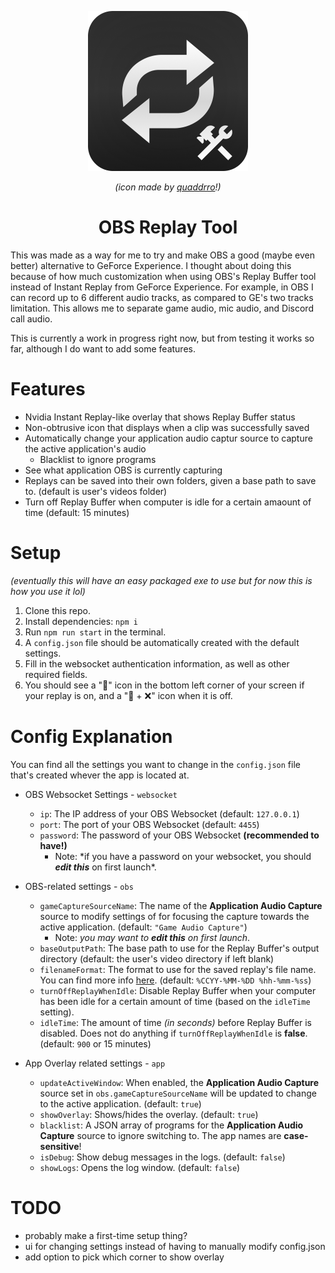 <p align="center"><img src="build/icon.png" alt="OBS Replay Tool icon made by quaddrro" width="256"/></p>
<p align="center"><i>(icon made by <a align="center" href="https://quaddrro.carrd.co/" target="blank">quaddrro</a>!)</i></p>
<h1 align="center">OBS Replay Tool</h1>

This was made as a way for me to try and make OBS a good (maybe even better) alternative to GeForce Experience.
I thought about doing this because of how much customization when using OBS's Replay Buffer tool instead of Instant Replay from GeForce Experience. For example, in OBS I can record up to 6 different audio tracks, as compared to GE's two tracks limitation. This allows me to separate game audio, mic audio, and Discord call audio.

This is currently a work in progress right now, but from testing it works so far, although I do want to add some features.

# Features

- Nvidia Instant Replay-like overlay that shows Replay Buffer status
- Non-obtrusive icon that displays when a clip was successfully saved
- Automatically change your application audio captur source to capture the active application's audio
    - Blacklist to ignore programs
- See what application OBS is currently capturing
- Replays can be saved into their own folders, given a base path to save to. (default is user's videos folder)
- Turn off Replay Buffer when computer is idle for a certain amaount of time (default: 15 minutes)

# Setup

_(eventually this will have an easy packaged exe to use but for now this is how you use it lol)_

1. Clone this repo.
2. Install dependencies: `npm i`
3. Run `npm run start` in the terminal.
4. A `config.json` file should be automatically created with the default settings.
5. Fill in the websocket authentication information, as well as other required fields.
6. You should see a "🔁" icon in the bottom left corner of your screen if your replay is on, and a "🔁 + ❌" icon when it is off.

# Config Explanation

You can find all the settings you want to change in the `config.json` file that's created whever the app is located at.

- OBS Websocket Settings - `websocket`

    - `ip`: The IP address of your OBS Websocket (default: `127.0.0.1`)
    - `port`: The port of your OBS Websocket (default: `4455`)
    - `password`: The password of your OBS Websocket **(recommended to have!)**
        - Note: \*if you have a password on your websocket, you should **_edit this_** on first launch\*.

- OBS-related settings - `obs`

    - `gameCaptureSourceName`: The name of the **Application Audio Capture** source to modify settings of for focusing the capture towards the active application. (default: `"Game Audio Capture"`)
        - Note: _you may want to ***edit this*** on first launch_.
    - `baseOutputPath`: The base path to use for the Replay Buffer's output directory (default: the user's video directory if left blank)
    - `filenameFormat`: The format to use for the saved replay's file name. You can find more info [here](https://gist.github.com/angelolz/aaf55ce00a6aeba29552f250f1236831). (default: `%CCYY-%MM-%DD %hh-%mm-%ss`)
    - `turnOffReplayWhenIdle`: Disable Replay Buffer when your computer has been idle for a certain amount of time (based on the `idleTime` setting).
    - `idleTime`: The amount of time _(in seconds)_ before Replay Buffer is disabled. Does not do anything if `turnOffReplayWhenIdle` is **false**. (default: `900` or 15 minutes)

- App Overlay related settings - `app`
    - `updateActiveWindow`: When enabled, the **Application Audio Capture** source set in `obs.gameCaptureSourceName` will be updated to change to the active application. (default: `true`)
    - `showOverlay`: Shows/hides the overlay. (default: `true`)
    - `blacklist`: A JSON array of programs for the **Application Audio Capture** source to ignore switching to. The app names are **case-sensitive**!
    - `isDebug`: Show debug messages in the logs. (default: `false`)
    - `showLogs`: Opens the log window. (default: `false`)

# TODO

- probably make a first-time setup thing?
- ui for changing settings instead of having to manually modify config.json
- add option to pick which corner to show overlay
